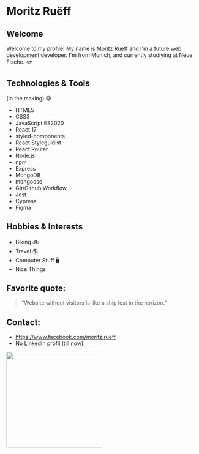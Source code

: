 # Moritz Ruëff

## Welcome 

Welcome to my profile! My name is Moritz Rueff and I'm a future web development developer. I'm from Munich, and currently studiying at Neue Fische. :fish:

## Technologies & Tools
(in the making) :grinning:

- HTML5
- CSS3
- JavaScript ES2020
- React 17
- styled-components
- React Styleguidist
- React Router
- Node.js
- npm
- Express
- MongoDB
- mongoose
- Git/Github Workflow
- Jest
- Cypress   
- Figma   
 
## Hobbies & Interests
- Biking :bike:
- Travel :earth_americas:
- Computer Stuff :desktop_computer: 
- Nice Things	

## Favorite quote:
> “Website without visitors is like a ship lost in the horizon."

## Contact: 
- https://www.facebook.com/moritz.rueff
- No LinkedIn profil (till now).

<img src = "https://user-images.githubusercontent.com/93935623/140906399-9f446675-6207-4864-af60-af15a71c60bc.jpg" width= "250" height= "250">

